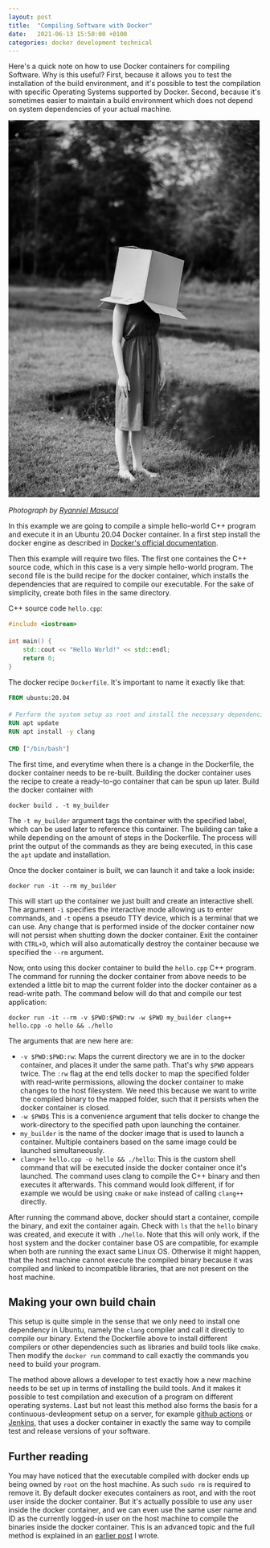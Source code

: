```yaml
---
layout: post
title:  "Compiling Software with Docker"
date:   2021-06-13 15:50:00 +0100
categories: docker development technical
---
```


Here's a quick note on how to use Docker containers for compiling Software. Why is this useful? First, because it allows you to test the installation of the build environment, and it's possible to test the compilation with specific Operating Systems supported by Docker. Second, because it's sometimes easier to maintain a build environment which does not depend on system dependencies of your actual machine.

![Docker containers are boxes for your code!](/images/pexels-photo-6505027.jpeg)

_Photograph by [Ryanniel Masucol](https://www.pexels.com/@ryanniel-masucol-1503495)_


In this example we are going to compile a simple hello-world C++ program and execute it in an Ubuntu 20.04 Docker container. In a first step install the docker engine as described in [Docker's official documentation](https://docs.docker.com/engine/install/).

Then this example will require two files. The first one containes the C++ source code, which in this case is a very simple hello-world program. The second file is the build recipe for the docker container, which installs the dependencies that are required to compile our executable. For the sake of simplicity, create both files in the same directory.

C++ source code `hello.cpp`:

```c++
#include <iostream>

int main() {
    std::cout << "Hello World!" << std::endl;
    return 0;
}
```

The docker recipe `Dockerfile`. It's important to name it exactly like that:

```dockerfile
FROM ubuntu:20.04

# Perform the system setup as root and install the necessary dependencies
RUN apt update
RUN apt install -y clang

CMD ["/bin/bash"]
```

The first time, and everytime when there is a change in the Dockerfile, the docker container needs to be re-built. Building the docker container uses the recipe to create a ready-to-go container that can be spun up later. Build the docker container with

```shell
docker build . -t my_builder
```

The `-t my_builder` argument tags the container with the specified label, which can be used later to reference this container. The building can take a while depending on the amount of steps in the Dockerfile. The process will print the output of the commands as they are being executed, in this case the `apt` update and installation.

Once the docker container is built, we can launch it and take a look inside:

```shell
docker run -it --rm my_builder
```

This will start up the container we just built and create an interactive shell. The argument `-i` specifies the interactive mode allowing us to enter commands, and `-t` opens a pseudo TTY device, which is a terminal that we can use. Any change that is performed inside of the docker container now will not persist when shutting down the docker container. Exit the container with `CTRL+D`, which will also automatically destroy the container because we specified the `--rm` argument.

Now, onto using this docker container to build the `hello.cpp` C++ program. The command for running the docker container from above needs to be extended a little bit to map the current folder into the docker container as a read-write path. The command below will do that and compile our test application:

```shell
docker run -it --rm -v $PWD:$PWD:rw -w $PWD my_builder clang++ hello.cpp -o hello && ./hello
```

The arguments that are new here are:
- `-v $PWD:$PWD:rw`: Maps the current directory we are in to the docker container, and places it under the same path. That's why `$PWD` appears twice. The `:rw` flag at the end tells docker to map the specified folder with read-write permissions, allowing the docker container to make changes to the host filesystem. We need this because we want to write the compiled binary to the mapped folder, such that it persists when the docker container is closed.
- `-w $PWD$` This is a convenience argument that tells docker to change the work-directory to the specified path upon launching the container.
- `my_builder` is the name of the docker image that is used to launch a container. Multiple containers based on the same image could be launched simultaneously.
- `clang++ hello.cpp -o hello && ./hello`: This is the custom shell command that will be executed inside the docker container once it's launched. The command uses clang to compile the C++ binary and then executes it afterwards. This command would look different, if for example we would be using `cmake` or `make` instead of calling `clang++` directly.

After running the command above, docker should start a container, compile the binary, and exit the container again. Check with `ls` that the `hello` binary was created, and execute it with `./hello`. Note that this will only work, if the host system and the docker container base OS are compatible, for example when both are running the exact same Linux OS. Otherwise it might happen, that the host machine cannot execute the compiled binary because it was compiled and linked to incompatible libraries, that are not present on the host machine.

## Making your own build chain
This setup is quite simple in the sense that we only need to install one dependency in Ubuntu, namely the `clang` compiler and call it directly to compile our binary. Extend the Dockerfile above to install different compilers or other dependencies such as libraries and build tools like `cmake`. Then modify the `docker run` command to call exactly the commands you need to build your program.

The method above allows a developer to test exactly how a new machine needs to be set up in terms of installing the build tools. And it makes it possible to test compilation and execution of a program on different operating systems. Last but not least this method also forms the basis for a continuous-devleopment setup on a server, for example [github actions](https://github.com/features/actions) or [Jenkins](https://www.jenkins.io/), that uses a docker container in exactly the same way to compile test and release versions of your software.

## Further reading
You may have noticed that the executable compiled with docker ends up being owned by `root` on the host machine. As such `sudo rm` is required to remove it. By default docker executes containers as root, and with the root user inside the docker container. But it's actually possible to use any user inside the docker container, and we can even use the same user name and ID as the currently logged-in user on the host machine to compile the binaries inside the docker container. This is an advanced topic and the full method is explained in an [earlier post](../docker-usernames-done-right) I wrote.